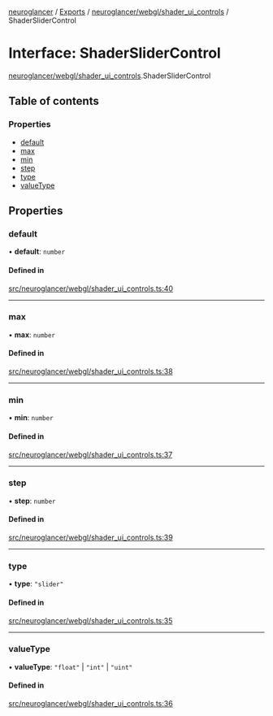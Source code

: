 [neuroglancer](../README.md) / [Exports](../modules.md) / [neuroglancer/webgl/shader\_ui\_controls](../modules/neuroglancer_webgl_shader_ui_controls.md) / ShaderSliderControl

# Interface: ShaderSliderControl

[neuroglancer/webgl/shader_ui_controls](../modules/neuroglancer_webgl_shader_ui_controls.md).ShaderSliderControl

## Table of contents

### Properties

- [default](neuroglancer_webgl_shader_ui_controls.ShaderSliderControl.md#default)
- [max](neuroglancer_webgl_shader_ui_controls.ShaderSliderControl.md#max)
- [min](neuroglancer_webgl_shader_ui_controls.ShaderSliderControl.md#min)
- [step](neuroglancer_webgl_shader_ui_controls.ShaderSliderControl.md#step)
- [type](neuroglancer_webgl_shader_ui_controls.ShaderSliderControl.md#type)
- [valueType](neuroglancer_webgl_shader_ui_controls.ShaderSliderControl.md#valuetype)

## Properties

### default

• **default**: `number`

#### Defined in

[src/neuroglancer/webgl/shader_ui_controls.ts:40](https://github.com/ActiveBrainAtlas2/neuroglancer/blob/91617476/src/neuroglancer/webgl/shader_ui_controls.ts#L40)

___

### max

• **max**: `number`

#### Defined in

[src/neuroglancer/webgl/shader_ui_controls.ts:38](https://github.com/ActiveBrainAtlas2/neuroglancer/blob/91617476/src/neuroglancer/webgl/shader_ui_controls.ts#L38)

___

### min

• **min**: `number`

#### Defined in

[src/neuroglancer/webgl/shader_ui_controls.ts:37](https://github.com/ActiveBrainAtlas2/neuroglancer/blob/91617476/src/neuroglancer/webgl/shader_ui_controls.ts#L37)

___

### step

• **step**: `number`

#### Defined in

[src/neuroglancer/webgl/shader_ui_controls.ts:39](https://github.com/ActiveBrainAtlas2/neuroglancer/blob/91617476/src/neuroglancer/webgl/shader_ui_controls.ts#L39)

___

### type

• **type**: ``"slider"``

#### Defined in

[src/neuroglancer/webgl/shader_ui_controls.ts:35](https://github.com/ActiveBrainAtlas2/neuroglancer/blob/91617476/src/neuroglancer/webgl/shader_ui_controls.ts#L35)

___

### valueType

• **valueType**: ``"float"`` \| ``"int"`` \| ``"uint"``

#### Defined in

[src/neuroglancer/webgl/shader_ui_controls.ts:36](https://github.com/ActiveBrainAtlas2/neuroglancer/blob/91617476/src/neuroglancer/webgl/shader_ui_controls.ts#L36)
